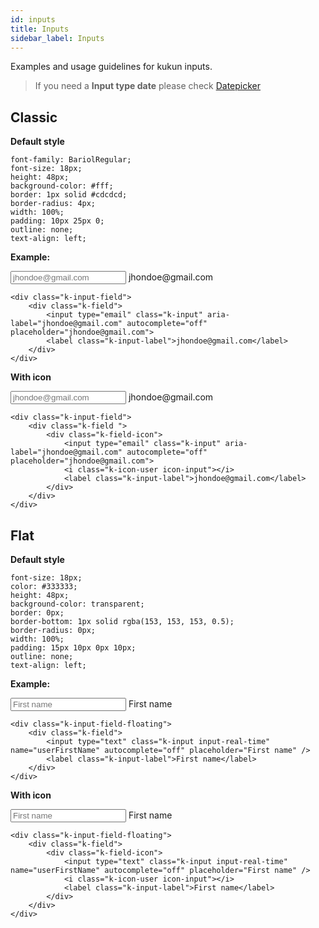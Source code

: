 ```yaml
---
id: inputs
title: Inputs
sidebar_label: Inputs
---
```


Examples and usage guidelines for kukun inputs.

> If you need a **Input type date** please check [Datepicker](components/datepicker.md) 

## Classic
**Default style**
```
font-family: BariolRegular;
font-size: 18px;
height: 48px;
background-color: #fff;
border: 1px solid #cdcdcd;
border-radius: 4px;
width: 100%;
padding: 10px 25px 0;
outline: none;
text-align: left;
```
**Example:**

<div class="kukun-docs-example"> 
    <div class="k-input-field">
        <div class="k-field">
            <input type="email" class="k-input" aria-label="jhondoe@gmail.com" autocomplete="off" placeholder="jhondoe@gmail.com">
            <label class="k-input-label">jhondoe@gmail.com</label>
        </div>
    </div>
</div>

```
<div class="k-input-field">
    <div class="k-field">
        <input type="email" class="k-input" aria-label="jhondoe@gmail.com" autocomplete="off" placeholder="jhondoe@gmail.com">
        <label class="k-input-label">jhondoe@gmail.com</label>
    </div>
</div>
```

**With icon**
<div class="kukun-docs-example"> 
    <div class="k-input-field">
        <div class="k-field ">
            <div class="k-field-icon">
                <input type="email" class="k-input" aria-label="jhondoe@gmail.com" autocomplete="off" placeholder="jhondoe@gmail.com">
                <i class="k-icon-user icon-input"></i>
                <label class="k-input-label">jhondoe@gmail.com</label>
            </div>
        </div>
    </div>
</div>

```
<div class="k-input-field">
    <div class="k-field ">
        <div class="k-field-icon">
            <input type="email" class="k-input" aria-label="jhondoe@gmail.com" autocomplete="off" placeholder="jhondoe@gmail.com">
            <i class="k-icon-user icon-input"></i>
            <label class="k-input-label">jhondoe@gmail.com</label>
        </div>
    </div>
</div>
```

## Flat

**Default style**

```
font-size: 18px;
color: #333333;
height: 48px;
background-color: transparent;
border: 0px;
border-bottom: 1px solid rgba(153, 153, 153, 0.5);
border-radius: 0px;
width: 100%;
padding: 15px 10px 0px 10px;
outline: none;
text-align: left;
```

**Example:**

<div class="kukun-docs-example"> 
    <div class="k-input-field-floating">
        <div class="k-field">
            <input type="text" class="k-input input-real-time" name="userFirstName" autocomplete="off" placeholder="First name" />
            <label class="k-input-label">First name</label>
        </div>
    </div>
</div>

```
<div class="k-input-field-floating">
    <div class="k-field">
        <input type="text" class="k-input input-real-time" name="userFirstName" autocomplete="off" placeholder="First name" />
        <label class="k-input-label">First name</label>
    </div>
</div>
```

**With icon**

<div class="kukun-docs-example"> 
    <div class="k-input-field-floating">
        <div class="k-field">
            <div class="k-field-icon">
                <input type="text" class="k-input input-real-time" name="userFirstName" autocomplete="off" placeholder="First name" />
                <i class="k-icon-user icon-input"></i>
                <label class="k-input-label">First name</label>
            </div>
        </div>
    </div>
</div> 

```
<div class="k-input-field-floating">
    <div class="k-field">
        <div class="k-field-icon">
            <input type="text" class="k-input input-real-time" name="userFirstName" autocomplete="off" placeholder="First name" />
            <i class="k-icon-user icon-input"></i>
            <label class="k-input-label">First name</label>
        </div>
    </div>
</div>
```

